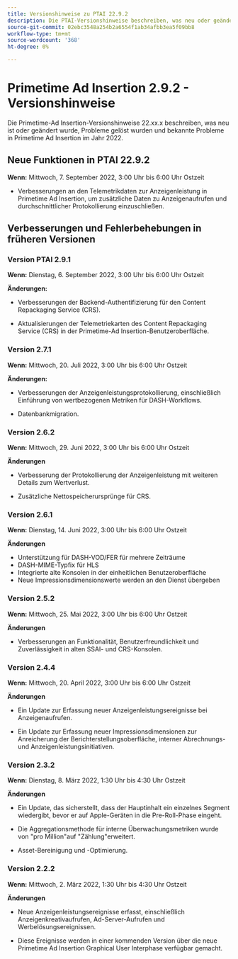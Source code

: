 ```yaml
---
title: Versionshinweise zu PTAI 22.9.2
description: Die PTAI-Versionshinweise beschreiben, was neu oder geändert ist, welche gelösten und bekannten Probleme im Primetime-Ad Insertion im Jahr 2022 aufgetreten sind.
source-git-commit: 02ebc3548a254b2a6554f1ab34afbb3ea5f09bb8
workflow-type: tm+mt
source-wordcount: '368'
ht-degree: 0%

---
```


# Primetime Ad Insertion 2.9.2 - Versionshinweise

Die Primetime-Ad Insertion-Versionshinweise 22.xx.x beschreiben, was neu ist oder geändert wurde, Probleme gelöst wurden und bekannte Probleme in Primetime Ad Insertion im Jahr 2022.

## Neue Funktionen in PTAI 22.9.2

**Wenn:** Mittwoch, 7. September 2022, 3:00 Uhr bis 6:00 Uhr Ostzeit

* Verbesserungen an den Telemetrikdaten zur Anzeigenleistung in Primetime Ad Insertion, um zusätzliche Daten zu Anzeigenaufrufen und durchschnittlicher Protokollierung einzuschließen.

## Verbesserungen und Fehlerbehebungen in früheren Versionen

### Version PTAI 2.9.1

**Wenn:** Dienstag, 6. September 2022, 3:00 Uhr bis 6:00 Uhr Ostzeit

**Änderungen:**

* Verbesserungen der Backend-Authentifizierung für den Content Repackaging Service (CRS).

* Aktualisierungen der Telemetriekarten des Content Repackaging Service (CRS) in der Primetime-Ad Insertion-Benutzeroberfläche.

### Version 2.7.1

**Wenn:** Mittwoch, 20. Juli 2022, 3:00 Uhr bis 6:00 Uhr Ostzeit

**Änderungen:**

* Verbesserungen der Anzeigenleistungsprotokollierung, einschließlich Einführung von wertbezogenen Metriken für DASH-Workflows.

* Datenbankmigration.

### Version 2.6.2

**Wenn:** Mittwoch, 29. Juni 2022, 3:00 Uhr bis 6:00 Uhr Ostzeit

**Änderungen**

* Verbesserung der Protokollierung der Anzeigenleistung mit weiteren Details zum Wertverlust.

* Zusätzliche Nettospeicherursprünge für CRS.

### Version 2.6.1

**Wenn:** Dienstag, 14. Juni 2022, 3:00 Uhr bis 6:00 Uhr Ostzeit

**Änderungen**

* Unterstützung für DASH-VOD/FER für mehrere Zeiträume
* DASH-MIME-Typfix für HLS
* Integrierte alte Konsolen in der einheitlichen Benutzeroberfläche
* Neue Impressionsdimensionswerte werden an den Dienst übergeben

### Version 2.5.2

**Wenn:** Mittwoch, 25. Mai 2022, 3:00 Uhr bis 6:00 Uhr Ostzeit

**Änderungen**

* Verbesserungen an Funktionalität, Benutzerfreundlichkeit und Zuverlässigkeit in alten SSAI- und CRS-Konsolen.

### Version 2.4.4

**Wenn:** Mittwoch, 20. April 2022, 3:00 Uhr bis 6:00 Uhr Ostzeit

**Änderungen**

* Ein Update zur Erfassung neuer Anzeigenleistungsereignisse bei Anzeigenaufrufen.

* Ein Update zur Erfassung neuer Impressionsdimensionen zur Anreicherung der Berichterstellungsoberfläche, interner Abrechnungs- und Anzeigenleistungsinitiativen.

### Version 2.3.2

**Wenn:** Dienstag, 8. März 2022, 1:30 Uhr bis 4:30 Uhr Ostzeit

**Änderungen**

* Ein Update, das sicherstellt, dass der Hauptinhalt ein einzelnes Segment wiedergibt, bevor er auf Apple-Geräten in die Pre-Roll-Phase eingeht.

* Die Aggregationsmethode für interne Überwachungsmetriken wurde von &quot;pro Million&quot;auf &quot;Zählung&quot;erweitert.

* Asset-Bereinigung und -Optimierung.

### Version 2.2.2

**Wenn:** Mittwoch, 2. März 2022, 1:30 Uhr bis 4:30 Uhr Ostzeit

**Änderungen**

* Neue Anzeigenleistungsereignisse erfasst, einschließlich Anzeigenkreativaufrufen, Ad-Server-Aufrufen und Werbelösungsereignissen.

* Diese Ereignisse werden in einer kommenden Version über die neue Primetime Ad Insertion Graphical User Interphase verfügbar gemacht.

